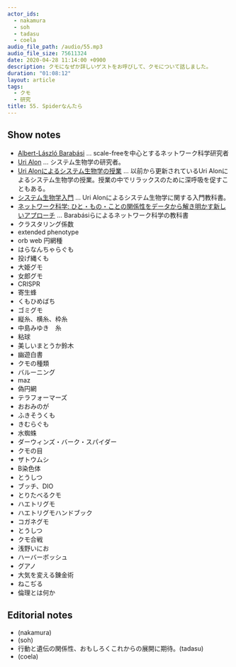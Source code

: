 ```yaml
---
actor_ids:
  - nakamura
  - soh
  - tadasu
  - coela
audio_file_path: /audio/55.mp3
audio_file_size: 75611324
date: 2020-04-28 11:14:00 +0900
description: クモになぜか詳しいゲストをお呼びして、クモについて話しました。
duration: "01:08:12"
layout: article
tags:
  - クモ
  - 研究
title: 55. Spiderなんたら
---
```


## Show notes
- [Albert-László Barabási](https://en.wikipedia.org/wiki/Albert-L%C3%A1szl%C3%B3_Barab%C3%A1si) ... scale-freeを中心とするネットワーク科学研究者
- [Uri Alon](http://www.weizmann.ac.il/mcb/UriAlon/homepage) ... システム生物学の研究者。
- [Uri Alonによるシステム生物学の授業](https://www.youtube.com/watch?v=N6VZeWuME_A) ... 以前から更新されているUri Alonによるシステム生物学の授業。授業の中でリラックスのために深呼吸を促すこともある。
- [システム生物学入門](https://www.amazon.co.jp/%E3%82%B7%E3%82%B9%E3%83%86%E3%83%A0%E7%94%9F%E7%89%A9%E5%AD%A6%E5%85%A5%E9%96%80-%E7%94%9F%E7%89%A9%E5%9B%9E%E8%B7%AF%E3%81%AE%E8%A8%AD%E8%A8%88%E5%8E%9F%E7%90%86-Uri-Alon/dp/4320056736/?tag=researchatf04-22) ... Uri Alonによるシステム生物学に関する入門教科書。
- [ネットワーク科学: ひと・もの・ことの関係性をデータから解き明かす新しいアプローチ](https://www.amazon.co.jp/%E3%83%8D%E3%83%83%E3%83%88%E3%83%AF%E3%83%BC%E3%82%AF%E7%A7%91%E5%AD%A6-%E3%81%B2%E3%81%A8%E3%83%BB%E3%82%82%E3%81%AE%E3%83%BB%E3%81%93%E3%81%A8%E3%81%AE%E9%96%A2%E4%BF%82%E6%80%A7%E3%82%92%E3%83%87%E3%83%BC%E3%82%BF%E3%81%8B%E3%82%89%E8%A7%A3%E3%81%8D%E6%98%8E%E3%81%8B%E3%81%99%E6%96%B0%E3%81%97%E3%81%84%E3%82%A2%E3%83%97%E3%83%AD%E3%83%BC%E3%83%81-Albert%E2%80%90L%C2%B4aszl%C2%B4-Barab%C2%B4asi/dp/4320124472/?tag=researchatf04-22) ... Barabásiらによるネットワーク科学の教科書
- クラスタリング係数
- extended phenotype
- orb web 円網種
- はらなんちゃらぐも
- 投げ縄くも
- 大姫グモ
- 女郎グモ
- CRISPR
- 寄生蜂
- くもひめばち
- ゴミグモ
- 縦糸、横糸、枠糸
- 中島みゆき　糸
- 粘球
- 美しいまとうか鈴木
- 幽遊白書
- クモの種類
- バルーニング
- maz
- 偽円網
- テラフォーマーズ
- おおみのが
- ふきそうくも
- きむらぐも
- 水蜘蛛
- ダーウィンズ・バーク・スパイダー
- クモの目
- ザトウムシ
- B染色体
- とうしつ
- ブッチ、DIO
- とりたべるクモ
- ハエトリグモ
- ハエトリグモハンドブック
- コガネグモ
- とうしつ
- クモ合戦
- 浅野いにお
- ハーバーボッシュ
- グアノ
- 大気を変える錬金術
- ねこぢる
- 倫理とは何か

## Editorial notes
- (nakamura)
- (soh)
- 行動と遺伝の関係性、おもしろくこれからの展開に期待。(tadasu)
- (coela)
